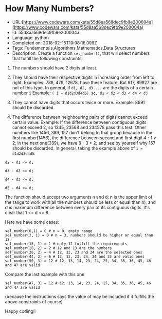 # How Many Numbers?

 - URL:[https://www.codewars.com/kata/55d8aa568dec9fb9e200004a](https://www.codewars.com/kata/55d8aa568dec9fb9e200004a)
 - Id: 55d8aa568dec9fb9e200004a
 - Language: python
 - Completed on: 2018-02-15T10:08:16.096Z
 - Tags: Fundamentals,Algorithms,Mathematics,Data Structures
 - Description:
Create a function ```sel_number()```, that will select numbers that fulfill the following constraints:

1) The numbers should have 2 digits at least.

2) They should have their respective digits in increasing order from left to right. 
Examples: 789, 479, 12678, have these feature. But 617, 89927 are not of this type.
In general, if ```d1, d2, d3....``` are the digits of a certain number ```i``` 
Example:
```( i = d1d2d3d4d5) so, d1 < d2 < d3 < d4 < d5```

3) They cannot have digits that occurs twice or more. Example: 8991 should be discarded.

4) The difference between neighbouring pairs of digits cannot exceed certain value. 
Example: If the difference between contiguous digits cannot exceed 2, so 1345, 23568 and 234578 pass this test. Other numbers like 1456, 389, 157 don't belong to that group because in the first number(1456), the difference between second and first digit 4 - 1 > 2; in the next one(389), we have 8 - 3 > 2; and see by yourself why 157 should be discarded.
In general, taking the example above of ```i = d1d2d3d4d5```:
```
d2 - d1 <= d;

d3 - d2 <= d;

d4 - d3 <= d;

d5 - d4 <= d;
```
The function should accept two arguments n and d; n is the upper limit of the range to work with(all the numbers should be less or equal than n), and d is maximum difference  between every pair of its contiguous digits. It's clear that 1 <= d <= 8.

Here we have some cases:
```
sel_number(0,1) = 0 # n = 0, empty range
sel_number(3, 1) = 0 # n = 3, numbers should be higher or equal than 12
sel_number(13, 1) = 1 # only 12 fulfill the requirements
sel_number(20, 2) = 2 # 12 and 13 are the numbers
sel_number(30, 2) = 4 # 12, 13, 23 and 24 are the selected ones
sel_number(44, 2) = 6 # 12, 13, 23, 24, 34 and 35 are valid ones
sel_number(50, 3) = 12 # 12, 13, 14, 23, 24, 25, 34, 35, 36, 45, 46 and 47 are valid
```
Compare the last example with this one:
```
sel_number(47, 3) = 12 # 12, 13, 14, 23, 24, 25, 34, 35, 36, 45, 46 and 47 are valid 
```
(because the instructions says the value of may be included if it fulfills the above constraints of course)

Happy coding!!
